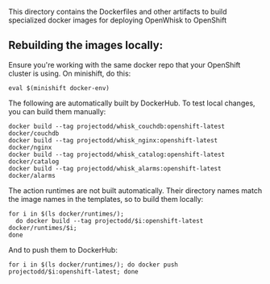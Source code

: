This directory contains the Dockerfiles and other artifacts to
build specialized docker images for deploying OpenWhisk to OpenShift

## Rebuilding the images locally:

Ensure you're working with the same docker repo that your OpenShift
cluster is using. On minishift, do this:

    eval $(minishift docker-env)

The following are automatically built by DockerHub. To test local
changes, you can build them manually:
    
    docker build --tag projectodd/whisk_couchdb:openshift-latest docker/couchdb
    docker build --tag projectodd/whisk_nginx:openshift-latest docker/nginx
    docker build --tag projectodd/whisk_catalog:openshift-latest docker/catalog
    docker build --tag projectodd/whisk_alarms:openshift-latest docker/alarms

The action runtimes are not built automatically. Their directory names
match the image names in the templates, so to build them locally:

    for i in $(ls docker/runtimes/); 
      do docker build --tag projectodd/$i:openshift-latest docker/runtimes/$i; 
    done

And to push them to DockerHub:

    for i in $(ls docker/runtimes/); do docker push projectodd/$i:openshift-latest; done

